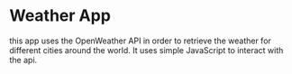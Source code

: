 <h1>Weather App</h1>
this app uses the OpenWeather API in order to retrieve the weather for different cities around the world. It uses simple JavaScript to interact with the api.



